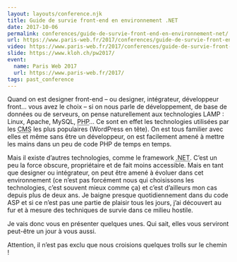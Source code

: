 ```yaml
---
layout: layouts/conference.njk
title: Guide de survie front-end en environnement .NET
date: 2017-10-06
permalink: conferences/guide-de-survie-front-end-en-environnement-net/
url: https://www.paris-web.fr/2017/conferences/guide-de-survie-front-end-en-environnement-net.php
video: https://www.paris-web.fr/2017/conferences/guide-de-survie-front-end-en-environnement-net.php
slide: https://www.kloh.ch/pw2017/
event:
  name: Paris Web 2017
  url: https://www.paris-web.fr/2017/
tags: past_conference
---
```


<p>Quand on est designer front-end – ou designer, intégrateur, développeur front… vous avez le choix – si on nous parle de développement, de base de données ou de serveurs, on pense naturellement aux technologies LAMP&nbsp;: Linux, Apache, MySQL, <abbr title="PHP: Hypertext Preprocessor">PHP</abbr>… Ce sont en effet les technologies utilisées par les <abbr title="Content Management System" lang="en">CMS</abbr> les plus populaires (WordPress en tête). On est tous familier avec elles et même sans être un développeur, on est facilement amené à mettre les mains dans un peu de code PHP de temps en temps.</p>
<p>Mais il existe d’autres technologies, comme le framework <abbr title="Dot Net" lang="en">.NET</abbr>. C’est un peu la force obscure, propriétaire et de fait moins accessible. Mais en tant que designer ou intégrateur, on peut être amené à évoluer dans cet environnement (ce n’est pas forcément nous qui choisissons les technologies, c’est souvent mieux comme ça) et c’est d’ailleurs mon cas depuis plus de deux ans. Je baigne presque quotidiennement dans du code ASP et si ce n’est pas une partie de plaisir tous les jours, j’ai découvert au fur et à mesure des techniques de survie dans ce milieu hostile.</p>
<p>Je vais donc vous en présenter quelques unes. Qui sait, elles vous serviront peut-être un jour à vous aussi.</p>
<p>Attention, il n’est pas exclu que nous croisions quelques trolls sur le chemin !</p>
